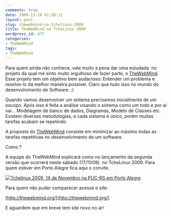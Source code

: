```yaml
---
comments: true
date: 2009-11-10 01:58:21
layout: post
slug: thewebmind-no-tchelinux-2009
title: TheWebMind no TcheLinux 2009
wordpress_id: 477
categories:
- TheWebMind
tags:
- TheWebMind
---
```


Para quem ainda não conhece, vale muito a pena dar uma estudada  no projeto da qual me sinto muito orgulhoso de fazer parte, o [TheWebMind](http://thewebmind.org).
Esse projeto tem um objetivo bem audacioso: Entender um problema e resolve-lo da melhor maneira possível. Claro que tudo isso no mundo do desenvolvimento de Software. ;)

Quando vamos desenvolver um sistema precisamos inicialmente de um escopo. Após isso é feita a análise visando o sistema como um todo e por ai vai... Modelagem de banco de dados, Diagramas, Modelo de Classes etc.
Existem diversas metodologias, e cada sistema é único, porém muitas tarefas acabam se repetindo.
<!-- more -->

A proposta do [TheWebMind](http://thewebmind.org/) consiste em minimizar ao máximo todas as tarefas repetitivas no desenvolvimento de um software.

Como ?

A equipe do TheWebMind explicará como no lançamento da segunda versão que ocorrerá neste sábado (17/11/09)  no TcheLinux 2009.
Para quem estiver em Porto Alegre fica aqui o convite.

[![Tchelinux 2009, 14 de Novembro na PUC-RS em Porto Alegre](http://www.tchelinux.org/2009/portoalegre/media/PUC_470x62.png)](http://www.tchelinux.org/2009/)

Para quem não puder comparecer acesse o site:

[http://thewebmind.org/](http://thewebmind.org/)

E aguardem que em breve tem site novo no ar!

